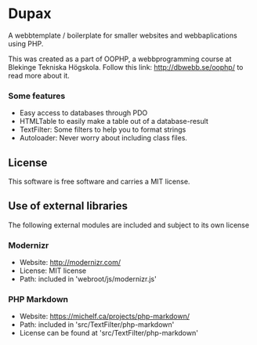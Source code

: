 Dupax
=======

A webbtemplate / boilerplate for smaller websites and webbaplications using PHP.

This was created as a part of OOPHP, a webbprogramming course at Blekinge Tekniska Högskola.
Follow this link: http://dbwebb.se/oophp/ to read more about it.

### Some features
* Easy access to databases through PDO
* HTMLTable to easily make a table out of a database-result
* TextFilter: Some filters to help you to format strings
* Autoloader: Never worry about including class files.

License
-------------
This software is free software and carries a MIT license.

Use of external libraries
-------------------------

The following external modules are included and subject to its own license

### Modernizr
* Website: http://modernizr.com/
* License: MIT license
* Path: included in 'webroot/js/modernizr.js'

### PHP Markdown
* Website: https://michelf.ca/projects/php-markdown/
* Path: included in 'src/TextFilter/php-markdown'
* License can be found at 'src/TextFilter/php-markdown'
